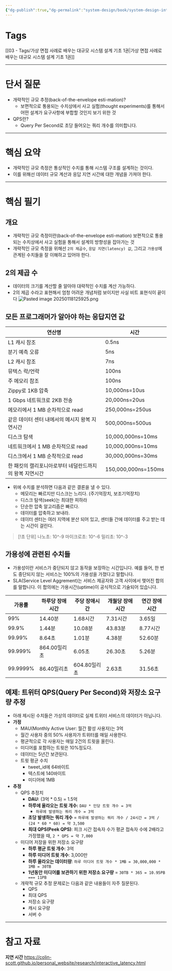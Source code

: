 ```yaml
---
{"dg-publish":true,"dg-permalink":"system-design/book/system-design-interview-1/chapter02","permalink":"/system-design/book/system-design-interview-1/chapter02/","dgPassFrontmatter":true,"noteIcon":""}
---
```


# Tags
[[03 - Tags/가상 면접 사례로 배우는 대규모 시스템 설계 기초 1권\|가상 면접 사례로 배우는 대규모 시스템 설계 기초 1권]]

---
# 단서 질문
- 개략적인 규모 추정(back-of-the-envelope esti-mation)? 
	- 보편적으로 통용되는 수치상에서 사고 실험(thought experiments)를 통해서 어떤 설계가 요구사항에 부합할 것인지 보기 위한 것
- QPS란?
	- Query Per Second로 초당 들어오는 쿼리 개수를 의미합니다.
---
# 핵심 요약
- 개략적인 규모 측정은 통상적인 수치를 통해 시스템 구조를 설계하는 것이다.
- 이를 위해선 데이터 규모 계산과 응답 지연 시간에 대한 개념을 가져야 한다.
---
# 핵심 필기
## 개요
- 개략적인 규모 측정이란(back-of-the-envelope esti-mation) 보편적으로 통용되는 수치상에서 사고 실험을 통해서 설계의 방향성을 잡아가는 것
- 개략적인 규모 측정을 위해선 `2의 제곱수`, `응답 지연(latency) 값`, 그리고 `가용성`에 관계된 수치들을 잘 이해하고 있어야 한다.
## 2의 제곱 수
- 데이터의 크기를 계산할 줄 알아야 대략적인 수치를 계산 가능하다.
- 2의 제곱 수라고 표현해서 엄청 어려운 개념처럼 보이지만 사실 비트 표현식이 끝이다
 ![Pasted image 20250118125925.png](/img/user/image/Pasted%20image%2020250118125925.png)
## 모든 프로그래머가 알아야 하는 응답지연 값
| 연산명                            | 시간                  |
| ------------------------------ | ------------------- |
| L1 캐시 참조                       | 0.5ns               |
| 분기 예측 오류                       | 5ns                 |
| L2 캐시 참조                       | 7ns                 |
| 뮤텍스 락/언락                       | 100ns               |
| 주 메모리 참조                       | 100ns               |
| Zippy로 1KB 압축                  | 10,000ns=10us       |
| 1 Gbps 네트워크로 2KB 전송            | 20,000ns=20us       |
| 메모리에서 1 MB 순차적으로 read          | 250,000ns=250us     |
| 같은 데이터 센터 내에서의 메시지 왕복 지연시간     | 500,000ns=500us     |
| 디스크 탐색                         | 10,000,000ns=10ms   |
| 네트워크에서 1 MB 순차적으로 read         | 10,000,000ns=10ms   |
| 디스크에서 1 MB 순착적으로 read          | 30,000,000ns=30ms   |
| 한 패킷의 캘리포니아로부터 네덜란드까지의 왕복 지연시간 | 150,000,000ns=150ms |
- 위에 수치를 분석하면 다음과 같은 결론을 낼 수 있다.
	- 메모리는 빠르지만 디스크는 느리다. (주기억장치, 보조기억장치)
	- 디스크 탐색(seek)는 최대한 피하라
	- 단순한 압축 알고리즘은 빠르다.
	- 데이터를 압축하고 보내라.
	- 데이터 센터는 여러 지역에 분산 되어 있고, 센터들 간에 데이터를 주고 받는 데는 시간이 걸린다.

> [!초 단위]
> 나노초: 10^-9
마이크로초: 10^-6
밀리초: 10^-3
## 가용성에 관련된 수치들
- 가용성이란 서비스가 중단되지 않고 동작을 보장하는 시간입니다. 예를 들어, 한 번도 중단되지 않는 서비스는 100%의 가용성을 가졌다고 말합니다.
- SLA(Service Level Aggrement)는 서비스 제공자와 고객 사이에서 맺어진 합의를 말합니다. 이 합의에는 가용시간(uptime)이 공식적으로 기술되어 있습니다.

| 가용률      | 하루당 장애시간  | 주당 장애시간   | 개월당 장애시간 | 연간 장애시간 |
| -------- | --------- | --------- | -------- | ------- |
| 99%      | 14.40분    | 1.68시간    | 7.31시간   | 3.65일   |
| 99.9%    | 1.44분     | 10.08분    | 43.83분   | 8.77시간  |
| 99.99%   | 8.64초     | 1.01분     | 4.38분    | 52.60분  |
| 99.999%  | 864.00밀리초 | 6.05초     | 26.30초   | 5.26분   |
| 99.9999% | 86.40밀리초  | 604.80밀리초 | 2.63초    | 31.56초  |
## 예제: 트위터 QPS(Query Per Second)와 저장소 요구량 추정
- 아래 제시된 수치들은 가상의 데이터로 실제 트위터 서비스의 데이터가 아닙니다.
- **가정**
	- MAU(Monthly Active User: 월간 활성 사용자)는 3억
	- 월간 사용자 중의 50% 사용자가 트위터를 매일 사용한다.
	- 평균적으로 각 사용자는 매일 2건의 트윗을 올린다.
	- 미디어를 포함하는 트윗은 10%정도다.
	- 데이터는 5년간 보관된다.
	- 트윗 평균 수치
		- tweet_id에 64바이트
		- 텍스트에 140바이트
		- 미디어에 1MB
- **추정**
	- QPS 추정치
		- **DAU:** (3억 * 0.5) = 1.5억
		- **하루에 올라오는 트윗 개수:** `DAU * 인당 트윗 개수 = 3억`
			- `하루에 발생하는 쿼리 개수 = 3억`
		- **초당 발생하는 쿼리 개수** = `하루에 발생하는 쿼리 개수 / 24시간 = 3억 / (24 * 60 * 60) = 약 3,500`
		- **최대 QPS(Peek QPS)**: 피크 시간 접속자 수가 평균 접속자 수에 2배라고 가정했을 때, `2 * QPS = 약 7,000`
	- 미디어 저장을 위한 저장소 요구량
		- **하루 평균 트윗 개수**: 3억
		- **하루 미디어 트윗 개수**: 3,000만
		- **하루 올라오는 데이터량**: `하루 미디어 트윗 개수 * 1MB = 30,000,000 * 1MB = 30TB`
		- **1년동안 미디어를 보관하기 위한 저장소 요구량** = `30TB * 365 = 10.95PB === 11PB`
	- 개략적 규모 추정 문제로는 다음과 같은 내용들이 자주 질문된다.
		- QPS
		- 최대 QPS
		- 저장소 요구량
		- 캐시 요구량
		- 서버 수

---
# 참고 자료
**지연 시간**
https://colin-scott.github.io/personal_website/research/interactive_latency.html




